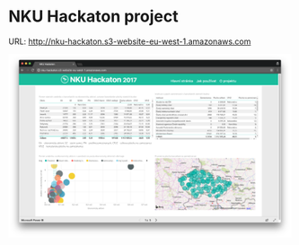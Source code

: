 NKU Hackaton project
=============

URL: http://nku-hackaton.s3-website-eu-west-1.amazonaws.com

[![Website screenshot](screenshot.png "Project website")](http://nku-hackaton.s3-website-eu-west-1.amazonaws.com)
